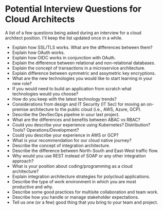 # Potential Interview Questions for Cloud Architects
A list of a few questions being asked during an interview for a cloud architect position. I'll keep the list updated once in a while.
* Explain how SSL/TLS works. What are the differences between them?
* Explain how OAuth works.
* Explain how OIDC works in conjunction with OAuth.
* Explain the difference between relational and non-relational databases.
* Explain the concept of transactions in a microservice architecture.
* Explain difference between symmetric and assymetric key encryptions.
* What are the new technologies you would like to start learning in your new role?
* If you would need to build an application from scratch what technologies would you choose?
* How do you keep with the latest technology trends?
* Considerations from design and IT Security (IT Sec) for moving an on-premise architecture to the public cloud (i.e., AWS, Azure, GCP).
* Describe the DevSecOps pipeline in uour last project.
* What are the differences and benefits between ABAC vs RBAC?
* Could you describe your experience using Kubernetes? Distribution? Tools? Operations/Development?
* Could you describe your experience in AWS or GCP?
* What is your recommendation for our cloud native journey?
* Describe the concept of integration architecture.
* Describe the difference between North-South and East-West traffic flow.
* Why would you use REST instead of SOAP or any other integration approach?
* What is your position about coding/programming as a cloud architecture?
* Explain integration architecture strategies for polycloud applications.
* Describe the type of work environment in which you are most productive and why.
* Describe some good practices for multisite collaboration and team work.
* Describe how you handle or manage stakeholder expectations.
* Tell us one (or a few) good thing that you bring to your team and project.
